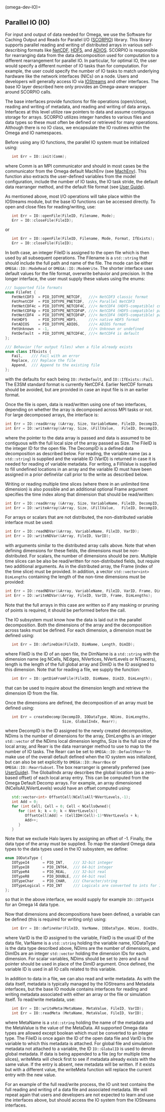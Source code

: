 <!--
© 2025. Triad National Security, LLC. All rights reserved.
This program was produced under U.S. Government contract 89233218CNA000001 for Los Alamos National Laboratory (LANL), which is operated by Triad National Security, LLC for the U.S. Department of Energy/National Nuclear Security Administration. All rights in the program are reserved by Triad National Security, LLC, and the U.S. Department of Energy/National Nuclear Security Administration. The Government is granted for itself and others acting on its behalf a nonexclusive, paid-up, irrevocable worldwide license in this material to reproduce, prepare. derivative works, distribute copies to the public, perform publicly and display publicly, and to permit others to do so.
-->

(omega-dev-IO)=

## Parallel IO (IO)

For input and output of data needed for Omega, we use the Software for
Caching Output and Reads for Parallel I/O
([SCORPIO](https://github.com/E3SM-Project/scorpio)) library. This
library supports parallel reading and writing of distributed arrays in various
self-describing
formats like [NetCDF](https://docs.unidata.ucar.edu/netcdf/),
[HDF5](https://www.hdfgroup.org/solutions/hdf5/),
and [ADIOS](https://csmd.ornl.gov/adios).
SCORPIO is responsible for rearranging data from the data decomposition used
for computation to a different rearrangement for parallel IO. In particular,
for optimal IO, the user would specify a different number of IO tasks than
for computation. For example, the user could specify the number of IO tasks to
match underlying hardware like the network interfaces (NICs) on a node.
Users and developers will generally access IO via
[IOStreams](#omega-user-iostreams)
and other interfaces. The base IO layer described here only provides
an Omega-aware wrapper around SCORPIO calls.

The base interfaces provide functions for file operations (open/close),
reading and writing of metadata, and reading and writing of data arrays.
Interfaces at this level utilize raw pointers to data and assume
contiguous storage for arrays. SCORPIO utilizes integer handles
to various files and data types so these must often be defined or
retrieved for many operations. Although there is no IO class, we encapsulate
the IO routines within the Omega and IO namespaces.

Before using any IO functions, the parallel IO system must be initialized
using:
```c++
   int Err = IO::init(Comm);
```
where Comm is an MPI communicator and should in most cases be the communicator
from the Omega default MachEnv (see [MachEnv](#omega-dev-mach-env)). This
function also extracts the user-defined variables from the model configuration,
include the number of IO tasks, the IO task stride, the default data
rearranger method, and the default file format
(see [User Guide](#omega-user-IO)).

As mentioned above, most I/O operations will take place within the IOStreams
module, but the base IO functions can be accessed directly. To open and close
files for reading/writing, use:
```c++
   int Err = IO::openFile(FileID, Filename, Mode);
   Err = IO::closeFile(FileID);
```
or
```c++
   int Err = IO::openFile(FileID, Filename, Mode, Format, IfExists);
   Err = IO::closeFile(FileID);
```
In both case, an integer FileID is assigned to the open file which is then
used by all subsequent operations. The Filename is a ``std::string`` that
should include the full path and name of the file. The mode can be either
``OMEGA::IO::ModeRead`` or ``OMEGA::IO::ModeWrite``. The shorter interface
uses default values for the file format, overwrite behavior and precision.
In the longer interface, the user must supply these values using the enums:
```c++
/// Supported file formats
enum FileFmt {
   FmtNetCDF3  = PIO_IOTYPE_NETCDF,   ///< NetCDF3 classic format
   FmtPnetCDF  = PIO_IOTYPE_PNETCDF,  ///< Parallel NetCDF3
   FmtNetCDF4c = PIO_IOTYPE_NETCDF4C, ///< NetCDF4 (HDF5-compatible) cmpressed
   FmtNetCDF4p = PIO_IOTYPE_NETCDF4P, ///< NetCDF4 (HDF5-compatible) parallel
   FmtNetCDF4  = PIO_IOTYPE_NETCDF4P, ///< NetCDF4 (HDF5-compatible) parallel
   FmtHDF5     = PIO_IOTYPE_HDF5,     ///< native HDF5 format
   FmtADIOS    = PIO_IOTYPE_ADIOS,    ///< ADIOS format
   FmtUnknown  = -1,                  ///< Unknown or undefined
   FmtDefault  = PIO_IOTYPE_NETCDF4C, ///< NetCDF4 is default
};

/// Behavior (for output files) when a file already exists
enum class IfExists {
   Fail,    /// Fail with an error
   Replace, /// Replace the file
   Append,  /// Append to the existing file
};

```
with the defaults for each being ``IO::FmtDefault``, and
``IO::IfExists::Fail``. The E3SM standard format is currently
NetCDF4. Earlier NetCDF formats should be avoided, but are provided in
case an input file is in an earlier format.

Once the file is open, data is read/written using one of two interfaces,
depending on whether the array is decomposed across MPI tasks or not. For
large decomposed arrays, the interface is:
```c++
int Err = IO::readArray (&Array, Size, VariableName, FileID, DecompID, VarID);
int Err = IO::writeArray(&Array, Size, &FillValue,   FileID, DecompID, VarID);
```
where the pointer to the data array is passed and data is assumed to be
contiguous with the full local size of the array passed as Size. The FileID is
the integer ID for the open file. The DecompID is a defined data decomposition
as described below. For reading, the variable name (as a ``std::string``) is
supplied and the variable ID (VarID) is returned in case it is needed for
reading of variable metadata. For writing, a FillValue is supplied to fill
undefined locations in an array and the variable ID must have been assigned
in a prior defineVar call prior to the write as described below.

Writing or reading multiple time slices (where there in an unlimited time
dimension) is also possible and an additional optional Frame argument
specifies the time index along that dimension that should be read/written:
```c++
int Err = IO::readArray (&Array, Size, VariableName, FileID, DecompID, VarID, Frame);
int Err = IO::writeArray(&Array, Size, &FillValue,   FileID, DecompID, VarID, Frame);
```

For arrays or scalars that are not distributed, the non-distributed variable
interface must be used:
```c++
int Err = IO::readNDVar(&Array, VariableName, FileID, VarID);
int Err = IO::writeNDVar(&Array, FileID, VarID);
```
with arguments similar to the distributed array calls above. Note that
when defining dimensions for these fields, the dimensions must be
non-distributed. For scalars, the number of dimensions should be zero.
Multiple time slices can be also be read/written for non-distributed fields,
but require two additional arguments. As in the distributed array, the
Frame (index of the time slice) must be provided. In addition, a vector
``std::vector<int> DimLengths`` containing the length of the non-time
dimensions must be provided:
```c++
int Err = IO::readNDVar(&Array, VariableName, FileID, VarID, Frame, DimLengths);
int Err = IO::writeNDVar(&Array, FileID, VarID, Frame, DimLengths);
```
Note that the full arrays in this case are written so if any masking or
pruning of points is required, it should be performed before the call.

The IO subsystem must know how the data is laid out in the parallel
decomposition. Both the dimensions of the array and the decomposition
across tasks must be defined. For each dimension, a dimension must be
defined using:
```c++
   int Err = IO::defineDim(FileID, DimName, Length, DimID);
```
where FileID is the ID of an open file, the DimName is a ``std::string``
with the dimension name (eg NCells, NEdges, NVertices, NVertLevels or
NTracers), length is the length of the full global array and DimID is
the ID assigned to this dimension. Note that for reading a file, we
supply the function:
```c++
   int Err = IO::getDimFromFile(FileID, DimName, DimID, DimLength);
```
that can be used to inquire about the dimension length and retrieve the
dimension ID from the file.

Once the dimensions are defined, the decomposition of an array must
be defined using:
```c++
   int Err = createDecomp(DecompID, IODataType, NDims, DimLengths,
                          Size, GlobalIndx, Rearr);
```
where DecompID is the ID assigned to the newly created decomposition,
NDims is the number of dimensions for the array, DimLengths is an
integer ``std::vector`` of the NDims local dimension lengths, Size is the
full size of the local array, and Rearr is the data rearranger method
to use to map to the number of IO tasks. The Rearr can be set to
``OMEGA::IO::DefaultRearr`` to make use of the overall default defined
when the IO system was initialized, but can also be set explicitly to
``OMEGA::IO::RearrBox`` or ``OMEGA::IO::RearrSubset``. The box rearranger
is generally preferred (see [UserGuide](#omega-user-IO)). The GlobalIndx
array describes the global location (as a zero-based offset) of each
local array entry. This can be computed from the Omega Default Decomp
arrays. For example, an array dimensioned (NCellsAll,NVertLevels) would
have an offset computed using:
```c++
   std::vector<int> OffsetCell(NCellsAll*NVertLevels,-1);
   int Add = 0;
   for (int Cell; Cell = 0; Cell < NCellsOwned){
      for (int k; k = 0; k < NVertLevels){
         OffsetCell[Add] = (CellIDH(Cell)-1)*NVertLevels + k;
         Add++;
      }
   }
```
Note that we exclude Halo layers by assigning an offset of -1. Finally,
the data type of the array must be supplied. To map the standard Omega
data types to the data types used in the IO subsystem, we define:
```c++
enum IODataType {
   IOTypeI4      = PIO_INT,    /// 32-bit integer
   IOTypeI8      = PIO_INT64,  /// 64-bit integer
   IOTypeR4      = PIO_REAL,   /// 32-bit real
   IOTypeR8      = PIO_DOUBLE, /// 64-bit real
   IOTypeChar    = PIO_CHAR,   /// Character/string
   IOTypeLogical = PIO_INT     /// Logicals are converted to ints for IO
};
```
so that in the above interface, we would supply for example ``IO::IOTypeI4``
for an Omega I4 data type.

Now that dimensions and decompositions have been defined, a variable can
be defined (this is required for writing only) using:
```c++
   int Err = IO::defineVar(FileID, VarName, IODataType, NDims, DimIDs, VarID);
```
where VarID is the ID assigned to the variable, FileID is the usual ID of
the data file, VarName is a ``std::string`` holding the variable name,
IODataType is the data type described above, NDims are the number of dimensions,
and DimIDs are an integer ``std::vector`` holding the dimension IDs for each
dimension. For scalar variables, NDims should be set to zero and a null pointer
should be used in place of the DimID argument. Once defined, the variable ID
is used in all IO calls related to this variable.

In addition to data in a file, we can also read and write metadata. As with
the data itself, metadata is typically managed by the IOStreams and Metadata
interfaces, but the base IO module contains interfaces for reading and
writing metadata associated with either an array or the file or simulation
itself. To read/write metadata, use:
```c++
   int Err = IO::writeMeta(MetaName, MetaValue, FileID, VarID);
   int Err = IO::readMeta (MetaName, MetaValue, FileID, VarID);
```
where MetaName is a ``std::string`` holding the name of the metadata and
the MetaValue is the value of the MetaData. All supported Omega data types are
allowed except boolean which must be converted to an integer type. The FileID
is once again the ID of the open data file and VarID is the variable to which
this metadata is attached. For global file and simulation metadata not attached
to a variable, the ID ``IO::GlobalID`` is used to denote global metadata. If
data is being appended to a file (eg for multiple time slices), writeMeta will
check first to see if metadata already exists with the same value. If the
entry is absent, new metadata will be written. If it exists but with a
different value, the writeMeta function will replace the current entry with
the new value.

For an example of the full read/write process, the IO unit test contains
the full reading and writing of a data file and associated metadata. We
will repeat again that users and developers are not expected to learn and
use the interfaces above, but should access the IO system from the IOStreams
interfaces.
